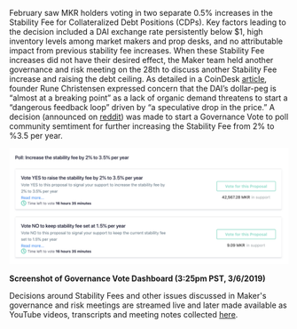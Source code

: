 
February saw MKR holders voting in two separate 0.5% increases in the Stability Fee for Collateralized Debt Positions (CDPs). Key factors leading to the decision included a DAI exchange rate persistently below $1, high inventory levels among market makers and prop desks, and no attributable impact from previous stability fee increases. When these Stability Fee increases did not have their desired effect, the Maker team held another governance and risk meeting on the 28th to discuss another Stability Fee increase and raising the debt ceiling. As detailed in a CoinDesk [article](https://www.coindesk.com/makerdao-dai-fee-hike-vote), founder Rune Christensen expressed concern that the DAI’s dollar-peg is “almost at a breaking point” as a lack of organic demand threatens to start a “dangerous feedback loop” driven by “a speculative drop in the price.” A decision (announced on [reddit](https://www.reddit.com/r/MakerDAO/comments/ax9dpa/governance_poll_proposed_stability_fee_increase_2/)) was made to start a Governance Vote to poll community semtiment for further increasing the Stability Fee from 2% to %3.5 per year. 

![Maker Governance Vote](../answers/img/maker/Maker_vote_screenshot.png )

**Screenshot of Governance Vote Dashboard (3:25pm PST, 3/6/2019)**

Decisions around Stability Fees and other issues discussed in Maker's governance and risk meetings are streamed live and later made available as YouTube videos, transcripts and meeting notes collected [here](https://github.com/atleastaverage/MakerDAO_minutes/blob/master/README.md).
